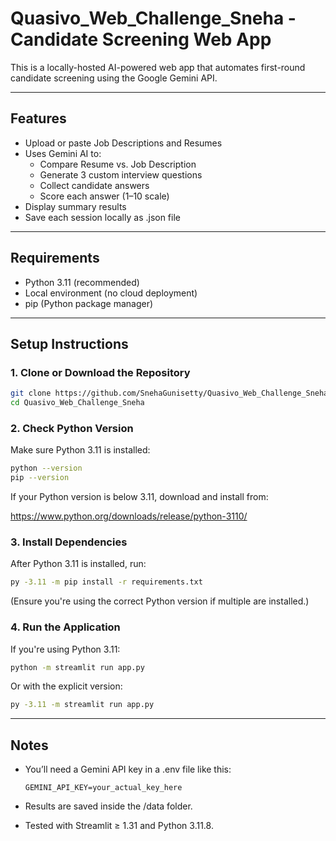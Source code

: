 # Quasivo_Web_Challenge_Sneha - Candidate Screening Web App


This is a locally-hosted AI-powered web app that automates first-round candidate screening using the Google Gemini API.

---

## Features

- Upload or paste Job Descriptions and Resumes
- Uses Gemini AI to:
  - Compare Resume vs. Job Description
  - Generate 3 custom interview questions
  - Collect candidate answers
  - Score each answer (1–10 scale)
- Display summary results
- Save each session locally as .json file

---

## Requirements

- Python 3.11 (recommended)
- Local environment (no cloud deployment)
- pip (Python package manager)

---

## Setup Instructions

### 1. Clone or Download the Repository

```bash
git clone https://github.com/SnehaGunisetty/Quasivo_Web_Challenge_Sneha.git
cd Quasivo_Web_Challenge_Sneha
```

### 2. Check Python Version

Make sure Python 3.11 is installed:

```bash
python --version
pip --version
```

If your Python version is below 3.11, download and install from:

https://www.python.org/downloads/release/python-3110/

### 3. Install Dependencies

After Python 3.11 is installed, run:

```bash
py -3.11 -m pip install -r requirements.txt
```

(Ensure you're using the correct Python version if multiple are installed.)

### 4. Run the Application

If you're using Python 3.11:

```bash
python -m streamlit run app.py
```

Or with the explicit version:

```bash
py -3.11 -m streamlit run app.py
```

---

## Notes

- You’ll need a Gemini API key in a .env file like this:

  ```
  GEMINI_API_KEY=your_actual_key_here
  ```

- Results are saved inside the /data folder.

- Tested with Streamlit ≥ 1.31 and Python 3.11.8.
